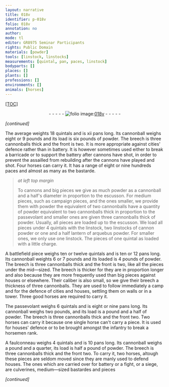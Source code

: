 ```yaml
---
layout: narrative
title: 018v
identifier: p-018v
folio: 018v
annotation: no
author:
mode: tl
editor: GR8975 Seminar Participants
rights: Public Domain
materials: [powder]
tools: [linstock, linstocks]
measurements: [quintal, pan, paces, linstock]
bodyparts: []
places: []
plants: []
professions: []
environments: []
animals: [horses]
---
```


<p><a href="{{ site.baseurl }}/diplomatic/">[TOC]</a></p><div class="folio" align="center">- - - - - <a href="http://gallica.bnf.fr/ark:/12148/btv1b10500001g/f42.image" target="_blank"><img src="https://cu-mkp.github.io/2017-workshop-edition/assets/photo-icon.png" alt="folio image: " style="display:inline-block; margin-bottom:-3px;"/>018v</a> - - - - - </div>  
 
*[continued]*
  
 The average weights 18 <span class="ms">quintal</span>s and is xii <span class="ms">pan</span>s long. Its cannonball weighs eight or 9 pounds and its load is six pounds of <span class="m">powder</span>. The breech is three cannonballs thick and the front is two. It is more appropriate against cities' defence rather than in battery. It is however sometimes used either to break a barricade or to support the battery after cannons have shot, in order to prevent the assailled from rebuilding after the cannons have played and shot. Four <span class="al">horses</span> can carry it. It has a range of eight or nine hundreds <span class="ms">paces</span> and almost as many as the bastarde.
 
> *at left top margin*
> 
> 
>   To cannons and big pieces we give as much <span class="m">powder</span> as a cannonball and a half's diameter in proportion to the escusson. For medium pieces, such as campaign pieces, and the ones smaller, we provide them with powder the equivalent of two cannonballs have a quantity of <span class="m">powder</span> equivalent to two cannonballs thick in proportion to the passevolant and smaller ones are given three cannonballs thick of <span class="m">powder</span>. Usually, all pieces are loaded up to the escusson. We load all pieces under 4 <span class="ms">quintal</span>s with the <span class="tl">linstock</span>, two <span class="tl"><span class="ms">linstock</span>s</span> of cannon powder or one and a half lantern of arquebus powder. For smaller ones, we only use one <span class="tl"><span class="ms">linstock</span></span>. The pieces of one <span class="ms">quintal</span> as loaded with a little charge.
 
 A battlefield piece weighs ten or twelve <span class="ms">quintal</span>s and is ten or 12 <span class="ms">pan</span>s long. Its cannonball weights 6 or 7 pounds and its loaded is 4 pounds of <span class="m">powder</span>. The breech is three cannonballs thick and the front is two, like all the pieces under the mid—sized. The breech is thicker for they are in proportion longer and also because they are more frequently used than big pieces against houses or elsewhere. Their caliber is also small, so we give their breech a thickness of three cannonballs. They are used to follow immediately a camp and for the defence of cities and houses, settling them on walls or in a tower. Three good <span class="al">horses</span> are required to carry it.
 
 The passevolant weighs 6 <span class="ms">quintal</span>s and is eight or nine <span class="ms">pan</span>s long. Its cannonball weighs two pounds, and its load is a pound and a half of <span class="m">powder</span>. The breech is three cannonballs thick and the front two. Two <span class="al">horses</span> can carry it because one single horse can't carry a piece. It is used for houses' defence or to be brought amongst the infantry to break a horsemen rank.
 
 A faulconneau weighs 4 <span class="ms">quintal</span>s and is 10 <span class="ms">pan</span>s long. Its cannonball weighs a pound and a quarter, its load is half a pound of <span class="m">powder</span>. The breech is three cannonballs thick and the front two. To carry it, two <span class="al">horses</span>, altough these pieces are seldom moved since they are manly used to defend houses. The ones which are carried over for battery or a fight, or a siege, are culverines, medium—sized bastardes and pieces
 
*[continued]*
 
